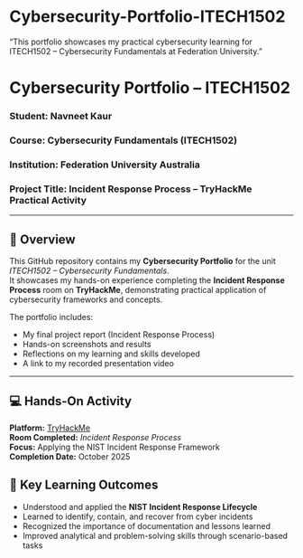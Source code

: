 # Cybersecurity-Portfolio-ITECH1502
“This portfolio showcases my practical cybersecurity learning for ITECH1502 – Cybersecurity Fundamentals at Federation University.”
# Cybersecurity Portfolio – ITECH1502

### Student: Navneet Kaur 
### Course: Cybersecurity Fundamentals (ITECH1502)  
### Institution: Federation University Australia  
### Project Title: Incident Response Process – TryHackMe Practical Activity  

---

## 📖 Overview
This GitHub repository contains my **Cybersecurity Portfolio** for the unit *ITECH1502 – Cybersecurity Fundamentals*.  
It showcases my hands-on experience completing the **Incident Response Process** room on **TryHackMe**, demonstrating practical application of cybersecurity frameworks and concepts.

The portfolio includes:
- My final project report (Incident Response Process)
- Hands-on screenshots and results
- Reflections on my learning and skills developed
- A link to my recorded presentation video

---

## 💻 Hands-On Activity
**Platform:** [TryHackMe](https://tryhackme.com)  
**Room Completed:** *Incident Response Process*  
**Focus:** Applying the NIST Incident Response Framework  
**Completion Date:** October 2025  


## 🧩 Key Learning Outcomes
- Understood and applied the **NIST Incident Response Lifecycle**  
- Learned to identify, contain, and recover from cyber incidents  
- Recognized the importance of documentation and lessons learned  
- Improved analytical and problem-solving skills through scenario-based tasks  


